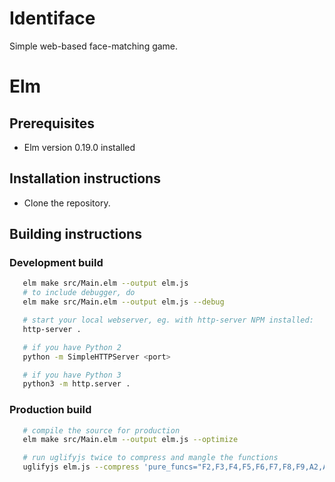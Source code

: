 # Identiface

Simple web-based face-matching game.

# Elm

## Prerequisites

   * Elm version 0.19.0 installed


## Installation instructions

   * Clone the repository.


## Building instructions

### Development build

```bash
   elm make src/Main.elm --output elm.js
   # to include debugger, do 
   elm make src/Main.elm --output elm.js --debug

   # start your local webserver, eg. with http-server NPM installed:
   http-server .

   # if you have Python 2
   python -m SimpleHTTPServer <port>

   # if you have Python 3
   python3 -m http.server .
```


### Production build

```bash
   # compile the source for production
   elm make src/Main.elm --output elm.js --optimize

   # run uglifyjs twice to compress and mangle the functions
   uglifyjs elm.js --compress 'pure_funcs="F2,F3,F4,F5,F6,F7,F8,F9,A2,A3,A4,A5,A6,A7,A8,A9",pure_getters=true,keep_fargs=false,unsafe_comps=true,unsafe=true,passes=2' --output=elm.js && uglifyjs elm.js --mangle --output=elm.js
```

